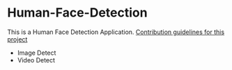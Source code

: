 # Human-Face-Detection
This is a Human Face Detection Application.
[Contribution guidelines for this project](docs/CONTRIBUTING.md)

* Image Detect
* Video Detect
